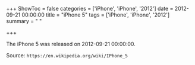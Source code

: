 +++
ShowToc = false
categories = ['iPhone', 'iPhone', '2012']
date = 2012-09-21 00:00:00
title = "iPhone 5"
tags = ['iPhone', 'iPhone', '2012']
summary = " "

+++

The iPhone 5 was released on 2012-09-21 00:00:00.

Source: `https://en.wikipedia.org/wiki/IPhone_5`


